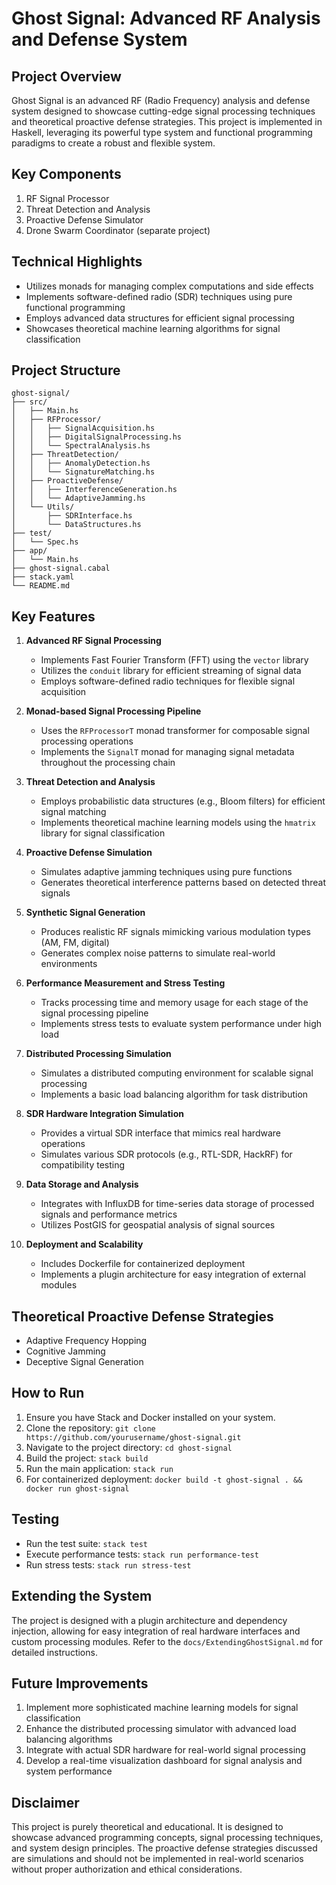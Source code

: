 # Ghost Signal: Advanced RF Analysis and Defense System

## Project Overview

Ghost Signal is an advanced RF (Radio Frequency) analysis and defense system designed to showcase cutting-edge signal processing techniques and theoretical proactive defense strategies. This project is implemented in Haskell, leveraging its powerful type system and functional programming paradigms to create a robust and flexible system.

## Key Components

1. RF Signal Processor
2. Threat Detection and Analysis
3. Proactive Defense Simulator
4. Drone Swarm Coordinator (separate project)

## Technical Highlights

- Utilizes monads for managing complex computations and side effects
- Implements software-defined radio (SDR) techniques using pure functional programming
- Employs advanced data structures for efficient signal processing
- Showcases theoretical machine learning algorithms for signal classification

## Project Structure

```
ghost-signal/
├── src/
│   ├── Main.hs
│   ├── RFProcessor/
│   │   ├── SignalAcquisition.hs
│   │   ├── DigitalSignalProcessing.hs
│   │   └── SpectralAnalysis.hs
│   ├── ThreatDetection/
│   │   ├── AnomalyDetection.hs
│   │   └── SignatureMatching.hs
│   ├── ProactiveDefense/
│   │   ├── InterferenceGeneration.hs
│   │   └── AdaptiveJamming.hs
│   └── Utils/
│       ├── SDRInterface.hs
│       └── DataStructures.hs
├── test/
│   └── Spec.hs
├── app/
│   └── Main.hs
├── ghost-signal.cabal
├── stack.yaml
└── README.md
```

## Key Features

1. **Advanced RF Signal Processing**
   - Implements Fast Fourier Transform (FFT) using the `vector` library
   - Utilizes the `conduit` library for efficient streaming of signal data
   - Employs software-defined radio techniques for flexible signal acquisition

2. **Monad-based Signal Processing Pipeline**
   - Uses the `RFProcessorT` monad transformer for composable signal processing operations
   - Implements the `SignalT` monad for managing signal metadata throughout the processing chain

3. **Threat Detection and Analysis**
   - Employs probabilistic data structures (e.g., Bloom filters) for efficient signal matching
   - Implements theoretical machine learning models using the `hmatrix` library for signal classification

4. **Proactive Defense Simulation**
   - Simulates adaptive jamming techniques using pure functions
   - Generates theoretical interference patterns based on detected threat signals

5. **Synthetic Signal Generation**
   - Produces realistic RF signals mimicking various modulation types (AM, FM, digital)
   - Generates complex noise patterns to simulate real-world environments

6. **Performance Measurement and Stress Testing**
   - Tracks processing time and memory usage for each stage of the signal processing pipeline
   - Implements stress tests to evaluate system performance under high load

7. **Distributed Processing Simulation**
   - Simulates a distributed computing environment for scalable signal processing
   - Implements a basic load balancing algorithm for task distribution

8. **SDR Hardware Integration Simulation**
   - Provides a virtual SDR interface that mimics real hardware operations
   - Simulates various SDR protocols (e.g., RTL-SDR, HackRF) for compatibility testing

9. **Data Storage and Analysis**
   - Integrates with InfluxDB for time-series data storage of processed signals and performance metrics
   - Utilizes PostGIS for geospatial analysis of signal sources

10. **Deployment and Scalability**
    - Includes Dockerfile for containerized deployment
    - Implements a plugin architecture for easy integration of external modules

## Theoretical Proactive Defense Strategies

- Adaptive Frequency Hopping
- Cognitive Jamming
- Deceptive Signal Generation

## How to Run

1. Ensure you have Stack and Docker installed on your system.
2. Clone the repository: `git clone https://github.com/yourusername/ghost-signal.git`
3. Navigate to the project directory: `cd ghost-signal`
4. Build the project: `stack build`
5. Run the main application: `stack run`
6. For containerized deployment: `docker build -t ghost-signal . && docker run ghost-signal`

## Testing

- Run the test suite: `stack test`
- Execute performance tests: `stack run performance-test`
- Run stress tests: `stack run stress-test`

## Extending the System

The project is designed with a plugin architecture and dependency injection, allowing for easy integration of real hardware interfaces and custom processing modules. Refer to the `docs/ExtendingGhostSignal.md` for detailed instructions.

## Future Improvements

1. Implement more sophisticated machine learning models for signal classification
2. Enhance the distributed processing simulator with advanced load balancing algorithms
3. Integrate with actual SDR hardware for real-world signal processing
4. Develop a real-time visualization dashboard for signal analysis and system performance

## Disclaimer

This project is purely theoretical and educational. It is designed to showcase advanced programming concepts, signal processing techniques, and system design principles. The proactive defense strategies discussed are simulations and should not be implemented in real-world scenarios without proper authorization and ethical considerations.

